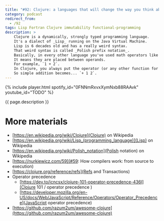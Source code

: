 ```yaml
---
title: "#92: Clojure: a languages that will change the way you think about programming"
category: podcast
redirect_from:
  - /92
tags: Lisp Fortran Clojure immutability functional-programming
description: >
    Clojure is a dynamically, strongly typed programming language.
    It's a dialect of _Lisp_ running on the Java Virtual Machine.
    Lisp is 6 decades old and has a really weird syntax.
    That weird syntax is called _Polish prefix notation_.
    Basically, in every other language you've used math operators like plus or minus are infix.
    It means they are placed between operands.
    For example, `1 + 2`.
    In Clojure, you always put the operator (or any other function for that matter) in front.
    So simple addition becomes... `+ 1 2`.
---
```


{% include player.html spotify_id="0FNNmRxvxXymNxb88RAAvk" youtube_id="TODO" %}

{{ page.description }}

<!--
This seems ridiculous, but such notation has many benefits.
First of all, it's much easier to parse.
Essentially, the source code is already an _abstract syntax tree_.
It's also much easier to create source code from scratch, more on than later.
Secondly, the language is very regular and consistent.
Math operations look exactly the same as any other function.
As a matter of fact, Clojure's syntax can be described with just a few examples.

The language is further simplified by the lack of operator precedence.
I mean things like: multiplication is more important than addition.
Or: logical `AND` takes precedence over logical `OR`.
In Clojure, everything is explicitly controlled by parentheses.
No wonder why Lisp was jokingly abbreviated as _Lots of Irritating Superfluous Parentheses_.

OK, stop talking about syntax, Clojure is so much more.
I consider metaprogramming the most important feature of this language.
What is it?
Well, Clojure source code is literally valid Clojure data structure.
In other words, you can build a Clojure function that outputs some data structure.
Typically a list of deeply nested lists called _S-expressions_.
And that data structure can be a valid Clojure code!

I am not talking about returning a string with the source code.
It's more like having a JSON document that happens to be a valid JavaScript.
But in the case of Clojure, any source code can be represented as such a data structure.
OK, but what's the point?
Well, if you can implement a function that generates source code, you can just as well call that function during compilation, not at runtime!
Such a function is called a _macro_.
So in Clojure, it's almost trivial to write code that generates even more code.

That's the reason why Clojure language is fairly small.
Many features that seem built-in are actually implemented on top of Clojure.

OK, it's about time to discuss the industry application of Clojure.
First of all, it embraces immutability and functional programming.
This makes it great to express complex algorithmic problems and multithreading.
One of the greatest concurrency primitives in Clojure is _Software Transactional Memory_.
Basically, you can surround a piece of code with a software transaction.
Clojure makes sure that all mutated state is either modified entirely and atomically.
Or not at all.
Just like database transactions, but without persistence.

There's also a concept of agents.
These objects encapsulate mutable state.
But the only way to interact with them is by sending functions which are queued and run sequentially.
In a way, it's a simplified actor framework.

Clojure is actually much more than that.
It supports runtime polymorphism, can compile to JavaScript, and interacts nicely with the Java ecosystem.
Even if you don't intend to use it commercially, it's one of these languages that are worth learning to broaden your horizons.

That's it, thanks for listening, bye!
-->

# More materials

* [https://en.wikipedia.org/wiki/Clojure](Clojure) on Wikipedia
* [https://en.wikipedia.org/wiki/Lisp_(programming_language)](Lisp) on Wikipedia
* [https://en.wikipedia.org/wiki/Polish_notation](Polish notation) on Wikipedia
* [https://nurkiewicz.com/59](#59: How compilers work: from source to execution)
* [https://clojure.org/reference/refs](Refs and Transactions)
* Operator precedence
    * [https://dev.to/icncsx/clojure-101-operator-precedence-436l](Clojure 101 / operator precedence )
    * [https://developer.mozilla.org/en-US/docs/Web/JavaScript/Reference/Operators/Operator_Precedence](JavaScript operator precedence)
* [https://github.com/razum2um/awesome-clojure](https://github.com/razum2um/awesome-clojure)
